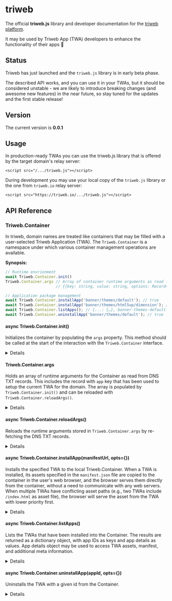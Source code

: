 # triweb

The official **triweb.js** library and developer documentation for the [triweb platform](https://triweb.com).

It may be used by Triweb App (TWA) developers to enhance the functionality of their apps :muscle:                            

## Status

Triweb has just launched and the `triweb.js` library is in early beta phase.

The described API works, and you can use it in your TWAs, but it should be considered unstable - 
we are likely to introduce breaking changes (and awesome new features) in the near future, 
so stay tuned for the updates and the first stable release! 

## Version

The current version is **0.0.1**

## Usage

In production-ready TWAs you can use the triweb.js library that is offered by the target domain's relay server:

```
<script src="/.../triweb.js"></script>
```

During development you may use your local copy of the `triweb.js` library or the one from `triweb.io` relay server:

```
<script src="https://triweb.io/.../triweb.js"></script>
```

## API Reference

### Triweb.Container

In triweb, domain names are treated like containers that may be filled with a user-selected Triweb Application (TWA).
The `Triweb.Container` is a namespace under which various container management operations are available. 

**Synopsis:**

```javascript
// Runtime envrionment
await Triweb.Container.init()
Triweb.Container.args // Array of container runtime arguments as read from DNS TXT records
                      // {{key: string, value: string, options: Record<string, string>}[]}

// Application package management
await Triweb.Container.installApp('banner/themes/default'); // true
await Triweb.Container.installApp('banner/themes/html5up/dimension'); // true
await Triweb.Container.listApps(); // {...: {…}, banner-themes-default: {…}, banner: {…}, banner-themes-html5up-dimension: {…}} 
await Triweb.Container.uninstallApp('banner/themes/default'); // true

```

#### async Triweb.Container.init()

Initializes the container by populating the `args` property.
This method should be called at the start of the interaction with the `Triweb.Container` interface.

<details>

```javascript
/**
 * Initializes the `Triweb.Container` for the current domain. This method sets up
 * the necessary environment, dependencies, or state required for the container to
 * function correctly. It should be called before using any functionalities offered
 * by the `Triweb.Container`.
 * 
 * @async
 * @returns {Promise<void>} A promise that resolves when the container has been
 * successfully initialized. If the initialization fails, the promise will be
 * rejected with an error detailing the failure.
 * 
 * @example
 * // Initialize the Triweb.Container before usage
 * await Triweb.Container.init().then(() => {
 *   console.log('Container initialized successfully.');
 * }).catch((error) => {
 *   console.error('Container initialization failed:', error);
 * });
 */
async Triweb.Container.init()

```

</details>

#### Triweb.Container.args

Holds an array of runtime arguments for the Container as read from DNS TXT records.
This includes the record with `app` key that has been used to setup the current TWA for the domain.
The array is populated by `Triweb.Container.init()` and can be reloaded 
with `Triweb.Container.reloadArgs()`.

<details>

```javascript
/**
 * Holds an array of runtime arguments for the `Triweb.Container` that have been extracted
 * from DNS TXT records associated with the domain name prefixed by "_triweb.". These
 * arguments provide configuration or operational parameters for the container,
 * derived from the DNS TXT records of the form:
 * `_triweb.domain.example TXT "keyword1 keyword1-value option1=val1 option2=val2"`
 *
 * Each entry in the array represents a single TXT record, parsed into an object with
 * a `key`, a `value`, and an `options` object. The `options` object maps option
 * names to their respective values.
 *
 * @type {{key: string, value: string, options: Record<string, string>}[]}
 *
 * @example
 * // Example of accessing the Triweb.Container.args
 * const args = Triweb.Container.args;
 *
 * args.forEach(arg => {
 *   console.log(`Key: ${arg.key}, Value: ${arg.value}`);
 *   Object.entries(arg.options).forEach(([key, value]) => {
 *     console.log(`Option: ${key}, Value: ${value}`);
 *   });
 * });
 *
 * @note The `args` variable is populated at the initialization phase of the Container.
 * Ensure `Triweb.Container.init()` has been successfully called before accessing it.
 */
Triweb.Container.args
```

</details>

#### async Triweb.Container.reloadArgs()

Reloads the runtime arguments stored in `Triweb.Container.args` by re-fetching the DNS TXT records.

<details>

```javascript
/**
 * Reloads the runtime arguments stored in `Triweb.Container.args` by re-fetching
 * the DNS TXT records for the domain name prefixed with "_triweb.". This operation
 * updates the container's runtime arguments to reflect any changes in the DNS TXT
 * records, accommodating new configurations or options added since the initial load
 * or the last reload. It's particularly useful when runtime configurations might
 * change frequently or when fresh values are necessary without restarting the container
 * or the application.
 * 
 * This method performs DNS-over-HTTPS (DoH) resolution using the resolver specified
 * in `Triweb.Container.resolver`. It ensures that `Triweb.Container.args` contains
 * the most up-to-date information fetched from the DNS TXT records.
 * 
 * @async
 * @returns {Promise<{key: string, value: string, options: Record<string, string>}[]>} 
 *            A promise that resolves with the reloaded arguments array when the args have 
 *            been successfully reloaded. The promise may be rejected with an error 
 *            detailing the failure, especially in cases of failed `fetch()` calls due to 
 *            issues with DoH resolution or connectivity problems with the 
 *            `Triweb.Container.resolver` used for DNS resolution.
 * 
 * @throws {Error} Throws an exception if the DNS TXT record fetch fails, which can occur 
 *                 due to network issues, incorrect DNS setup, 
 *                 or problems with the DoH resolver.
 * 
 * @example
 * // Reload the Triweb.Container.args and handle the updated arguments or errors
 * Triweb.Container.reloadArgs().then((updatedArgs) => {
 *   console.log('Arguments reloaded successfully:', updatedArgs);
 * }).catch((error) => {
 *   console.error('Failed to reload arguments:', error);
 * });
 */
async Triweb.Container.reloadArgs()
```

</details>

#### async Triweb.Container.installApp(manifestUrl, opts={})

Installs the specified TWA to the local Triweb.Container.
When a TWA is installed, its assets specified in the `manifest.json` file are copied to the container in the user's web browser, 
and the browser serves them directly from the container, without a need to communicate with any web servers.
When multiple TWAs have conflicting asset paths (e.g., two TWAs include `/index.html` as asset file), 
the browser will serve the asset from the TWA with lower priority first. 

<details>

```javascript
/**
 * Installs a TWA from a given manifest URL with its dependencies to the Triweb.Container.
 * 
 * This method supports optional configuration options that can be passed to customize the 
 * installation process, including flags to control update behavior and force installation.
 *
 * @param {string} manifestUrl - The URL of the TWA manifest file. This URL should point to
 *                               a JSON file that contains metadata about the application 
 *                               to be installed, or to an entry in the TWApps catalog.
 *                               For more details see https://triweb.com/concepts/triweb-app
 *                               
 * @param {Object} [opts={}] - Optional parameters to customize the installation process.
 * 
 *   @param {boolean} [opts.update=false] - If set to true, the method will attempt to update 
 *                                          the application if it is already installed.
 *                                          
 *   @param {boolean} [opts.force=false] - If set to true, the installation will proceed even 
 *                                         if the application with the same ID is already 
 *                                         installed in the container, overwriting it.
 *                                         You can use it to force reinstallation, or to 
 *                                         overwrite an existing TWA with a conflicting 
 *                                         app ID.
 *                                         
 *   @param {boolean} [opts.priority=null] - A numeric priority of this TWA. When there are 
 *                                           conflicting asset files, upon request, 
 *                                           the browser will serve the asset from the TWA 
 *                                           with a lower priority first. When left as null, 
 *                                           the app will be installed after all previously 
 *                                           installed TWAs.
 *
 * @returns {Triweb.Container.Jobs.AppInstall} - An `AppInstallJob` thenable object that 
 *                                           provides methods and properties to 
 *                                           monitor the installation progress and status. 
 *                                           This object resolves to the installed app ID 
 *                                           upon successful installation or update, or
 *                                           to false when update was requested but 
 *                                           the app is at the latest version.
 *                                             
 *                          
 * @throws {Triweb.Container.Jobs.AppInstall.Error} Various error codes may be thrown:
 *   - `manifestUrlInvalid`: The URL of the manifest file is not valid.
 *   - `manifestDownloadError`: The application manifest file could not be downloaded.
 *   - `manifestParsingError`: The application manifest file is not a valid JSON document.
 *   - `manifestValidationError`: The application manifest file structure is not valid.
 *   - `assetDownloadError`: An application asset could not be downloaded.
 *   - `alreadyInstalled`: An application is already installed in the container.
 *   - `circularDependency`: A circular dependency was detected during installation.
 *   - `missingDependency`: A required dependency's manifest could not be fetched.
 *   - `invalidDependency`: A dependency's application ID does not match the declared ID.
 *
 *
 * @example
 *   // Install an app with default options
 *   await Triweb.Container.installApp('https://example.com/manifest.json');
 *
 * @example 
 *   // Install an app from TWApps catalog with the option to update if already installed
 *   let job = Triweb.Container.installApp('banner/themes/default', { update: true });
 *   job.on('progressChange', console.log);
 *   job.on('stateChange', console.log);
 *   await job;
 *
 */
async Triweb.Container.installApp(manifestUrl, opts={})
```

</details>

#### async Triweb.Container.listApps()

Lists the TWAs that have been installed into the Container. The results are returned as a dictionary object, 
with app IDs as keys and app details as values. App details object may be used to access TWA assets, manifest,
and additional meta information. 

<details>

```javascript
/**
 * Lists the TWAs that are present in the Container into a dictionary object.
 *
 * @returns {Promise<Record<string, {
 *             
 *             id: string,                          // The app's unique identifier 
 *                                                  // as defined in its manifest file.
 
 *             assets: Triweb.Container.AppAssets,  // App asset files.
 
 *             manifest: Object,                    // Application manifest data.
 *             
 *             manifestUrl: string,                 // The URL from which the manifest 
 *                                                  // file was originally downloaded.
 *                                                  
 *             version: string,                     // The installed app version.
 *             
 *           }>>} A promise that resolves with a dictionary object.
 *                The keys of the dictionary are app IDs, and the values are objects
 *                containing details about each app.
 *
 * @example
 *   const apps = await Triweb.Container.listApps();
 *   console.log(apps);
 */
async Triweb.Container.listApps()
```

</details>

#### async Triweb.Container.uninstallApp(appId, opts={})

Uninstalls the TWA with a given id from the Container.

<details>

```javascript
/**
 * Uninstalls a TWA from the container. This operation removes all the TWA's assets 
 * from the container, effectively deleting the application from the user's browser. 
 * If the application is not installed, this method will silently fail without any errors. 
 * This ensures idempotency of the uninstall operation.
 * 
 * @param {string} appId - The unique identifier of the TWA to be uninstalled. This ID should 
 *                         match the app's ID as defined in its manifest file and as used in 
 *                         the container's application list.
 *
 * @param {Object} [opts={}] - Optional parameters to customize the uninstallation process:
 * 
 *   @param {boolean} [opts.recursive=false] - If true, uninstall the app and its dependencies.
 *   @param {boolean} [opts.prune=false]     - If true, uninstall any apps that depend on this app.
 *   @param {boolean} [opts.force=false]     - If true, force uninstallation, ignoring dependency checks.
 * 
 * @returns {Triweb.Container.Jobs.AppUninstall} An `AppUninstall` thenable object that 
 *                                           provides methods and properties to monitor 
 *                                           the installation progress and status. 
 *                                           This object resolves to `true` if the application 
 *                                           was successfully uninstalled, or `false` if 
 *                                           the application was not found in the container.
 * 
 * @throws {Triweb.Container.Jobs.AppUninstall.Error} Various error codes may be thrown:
 *   - `dependencyConflict`: The provided app ID is required as a dependency 
 *                           by another installed app. You can use `prune` or `force` 
 *                           opts flags to overcome this. 
 * 
 * @example
 *   // Uninstall an app by its ID
 *   let success = await Triweb.Container.uninstallApp('triweb-banner', {force:true});
 *   if (success) {
 *     console.log('Application successfully uninstalled.');
 *   } else {
 *     console.log('Application not found.');
 *   }
 */
async Triweb.Container.uninstallApp(appId)
```

</details>
